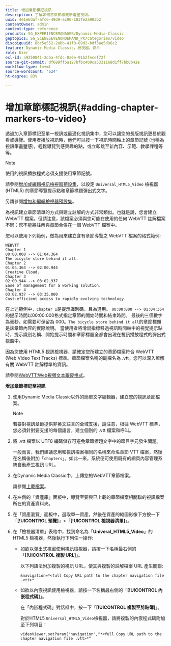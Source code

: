 ```yaml
---
title: 增加章節標記視訊
description: 了解如何將章節標籤新增至視訊。
uuid: 4e1e6daf-afc6-49d9-ac90-183fe2a903b2
contentOwner: admin
content-type: reference
products: SG_EXPERIENCEMANAGER/Dynamic-Media-Classic
geptopics: SG_SCENESEVENONDEMAND_PK/categories/video
discoiquuid: 8bc5e552-2abb-41f0-89d2-bdf3ae5d96c2
feature: Dynamic Media Classic，檢視器，影片
role: User
exl-id: a9250841-2dba-4fdc-8a6e-91b2fecef72f
source-git-commit: df689ff5a127bfbc400ca5331168d1ff7bb0b42e
workflow-type: tm+mt
source-wordcount: '624'
ht-degree: 83%

---
```


# 增加章節標記視訊{#adding-chapter-markers-to-video}

透過加入章節標記至單一視訊或最適化視訊集中，您可以讓您的長版視訊更易於觀看或導覽。使用者播放視訊時，他們可以按一下視訊時間軸上的章節記號 (也稱為視訊筆畫壓感)，輕鬆導覽到感興趣的點，或立即跳至新內容、示範、教學課程等等。

>[!NOTE]
>
>使用的視訊播放程式必須支援使用章節記號。

請參閱[增加或編輯視訊檢視器預設集](previewing-videos-video-viewer.md#adding_or_editing_a_video_viewer_preset)，以設定 `Universal_HTML5_Video` 檢視器 (HTML5) 的章節導覽提示點和章節標題彈出式文字。

另請參閱[增加和編輯檢視器預設集](application-setup.md#adding_and_editing_viewer_presets)。

為視訊建立章節清單的方式與建立註解的方式非常類似。也就是說，您會建立 WebVTT 檔案。但請注意，該檔案必須與您可能在使用的任何 WebVTT 註解檔案不同；您不能將註解與章節合併在一個 WebVTT 檔案中。

您可以使用下列範例，做為用來建立含有章節導覽之 WebVTT 檔案的格式範例:

```as3
WEBVTT 
Chapter 1 
00:00.000 --> 01:04.364 
The bicycle store behind it all. 
Chapter 2 
01:04.364 --> 02:00.944 
Creative Cloud. 
Chapter 3 
02:00.944 --> 03:02.937 
Ease of management for a working solution. 
Chapter 4 
03:02.937 --> 03:35.000 
Cost-efficient access to rapidly evolving technology.
```

在上述範例中，`Chapter 1`是提示識別碼，且為選用。 `00:00:000 --> 01:04:364`的提示時間以00:00:000格式指定章節的開始時間和結束時間。 最後的三個數字為毫秒，如需要可保留為 000。`The bicycle store behind it all`的章節標題是該章節內容的實際說明。 當使用者將滑鼠指標移過視訊時間軸中的視覺提示點時，提示識別名稱、開始提示時間和章節標題全都會出現在視訊播放程式的彈出式視窗中。

因為您使用 HTML5 視訊檢視器，請確定您所建立的章節檔案符合 WebVTT (Web Video Text Tracks) 標準。章節檔案名稱的副檔名為 .vtt。您可以深入瞭解有關 WebVTT 註解標準的資訊。

請參閱[WebVTT:Web視頻文本跟蹤格式](https://dev.w3.org/html5/webvtt/)。

**增加章節標記至視訊**

1. 使用Dynamic Media Classic以外的簡單文字編輯器，建立您的視訊章節檔案。

   >[!NOTE]
   >
   >若要對視訊章節提供非英文語言的全域支援，請注意，根據 WebVTT 標準，您必須針對要支援的每個語言，建立個別的 .vtt 檔案和呼叫。

1. 將 .vtt 檔案以 UTF8 編碼儲存可避免章節標題文字中的節目字元發生問題。

   一般而言，我們建議您用和視訊檔案相同的名稱來命名章節 VTT 檔案，然後在名稱後附加「`chapters`」。如此一來，系統便可使用既有的網頁內容管理系統自動產生視訊 URL。

1. 在Dynamic Media Classic中，上傳您的WebVTT章節檔案。

   請參閱[上載檔案](uploading-files.md#uploading_files)。

1. 在左側的「資產庫」面板中，導覽至要與已上載的章節檔案相關聯的視訊檔案所在的資產資料夾。
1. 在「資產瀏覽」面板中，選取單一資產，然後在資產的縮圖影像下方按一下「**[!UICONTROL 預覽]**」>「**[!UICONTROL 檢視器清單]**」。
1. 在「檢視器清單」表格中，找到命名為「**Univeral_HTML5_Video**」的 HTML5 檢視器，然後執行下列任一操作:

   * 如欲以彈出式視窗使用視訊檢視器，請按一下名稱最右側的「**[!UICONTROL 複製 URL]**」。

      以下列語法附加複製的視訊 URL，使其與複製的註解檔案 URL 產生關聯:

      `&navigation=*<full Copy URL path to the chapter navigation file .vtt>*`

   * 如欲以內嵌視訊使用檢視器，請按一下名稱最右側的「**[!UICONTROL 內嵌程式碼]**」。

      在「內嵌程式碼」對話框中，按一下「**[!UICONTROL 複製至剪貼簿]**」。

      對於HTML5 `Universal_HTML5_Video`檢視器，請將複製的內嵌程式碼附加至下列項目：

      `videoViewer.setParam("navigation","*<full Copy URL path to the chapter navigation file .vtt>*”`
